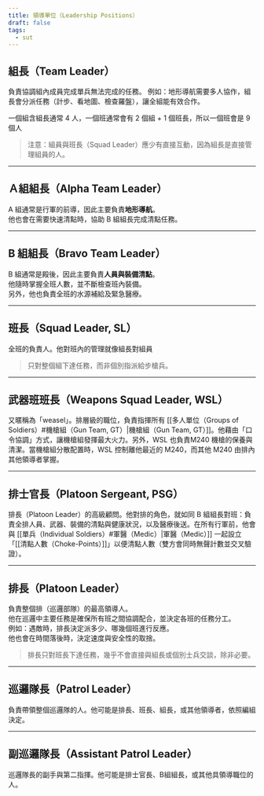 ```yaml
---
title: 領導單位（Leadership Positions）
draft: false
tags:
  - sut
---
```

## 組長（Team Leader）
負責協調組內成員完成單兵無法完成的任務。  例如：地形導航需要多人協作，組長會分派任務（計步、看地圖、檢查羅盤），讓全組能有效合作。

一個組含組長通常 4 人，一個班通常會有 2 個組 + 1 個班長，所以一個班會是 9 個人

> 注意：組員與班長（Squad Leader）應少有直接互動，因為組長是直接管理組員的人。

---
## Ａ組組長（Alpha Team Leader）
A 組通常是行軍的前導，因此主要負責**地形導航**。  
他也會在需要快速清點時，協助 B 組組長完成清點任務。

---
## B 組組長（Bravo Team Leader）
B 組通常是殿後，因此主要負責**人員與裝備清點**。  
他隨時掌握全班人數，並不斷檢查班內裝備。  
另外，他也負責全班的水源補給及緊急醫療。

---
## 班長（Squad Leader, SL）
全班的負責人。他對班內的管理就像組長對組員

> 只對整個組下達任務，而非個別指派給步槍兵。

---
## 武器班班長（Weapons Squad Leader, WSL）
又暱稱為「weasel」。排層級的職位，負責指揮所有 [[多人單位（Groups of Soldiers）#機槍組（Gun Team, GT）|機槍組（Gun Team, GT）]]。他藉由「口令協調」方式，讓機槍組發揮最大火力。另外，WSL 也負責M240 機槍的保養與清潔。當機槍組分散配置時，WSL 控制離他最近的 M240，而其他 M240 由排內其他領導者掌握。

---
## 排士官長（Platoon Sergeant, PSG）
排長（Platoon Leader）的高級顧問。他對排的角色，就如同 B 組組長對班：負責全排人員、武器、裝備的清點與健康狀況，以及醫療後送。在所有行軍前，他會與 [[單兵（Individual Soldiers）#軍醫（Medic）|軍醫（Medic）]] 一起設立「[[清點人數（Choke-Points）]]」以便清點人數（雙方會同時無聲計數並交叉驗證）。

---
## 排長（Platoon Leader）
負責整個排（巡邏部隊）的最高領導人。  
他在巡邏中主要任務是確保所有班之間協調配合，並決定各班的任務分工。  
例如：遇敵時，排長決定派多少、哪幾個班進行反應。  
他也會在時間落後時，決定速度與安全性的取捨。  

>  排長只對班長下達任務，幾乎不會直接與組長或個別士兵交談，除非必要。

---
## 巡邏隊長（Patrol Leader）
負責帶領整個巡邏隊的人。他可能是排長、班長、組長，或其他領導者，依照編組決定。

---
## 副巡邏隊長（Assistant Patrol Leader）
巡邏隊長的副手與第二指揮。他可能是排士官長、B組組長，或其他具領導職位的人。
